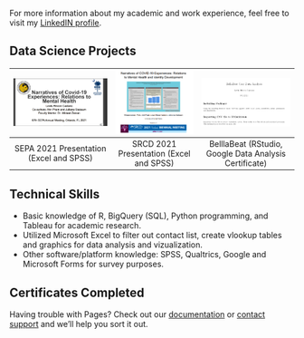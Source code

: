 For more information about my academic and work experience, feel free to visit my [LinkedIN profile](https://www.linkedin.com/in/lrincas/).


## Data Science Projects

| [![SEPA 2021](https://raw.githubusercontent.com/lericas/portfolio/main/images/SEPA%202021.PNG?token=APFL442CSPMA3U4O32JCCK3BE7TXI)](https://github.com/lericas/portfolio/blob/main/pdf_files/SEPA%202021%20Presentation.pdf)  | [![SRCD 2021](https://raw.githubusercontent.com/lericas/portfolio/main/images/SRCD%202021.PNG?token=APFL44ZXS7H3UGO2HRHIFNTBE77R4)](https://github.com/lericas/portfolio/blob/main/pdf_files/SRCD%202021%20Presentation.pdf) | [![BellaBeat Data Analysis](https://raw.githubusercontent.com/lericas/portfolio/main/images/Bellabeat.PNG?token=APFL443W6IWL73T46GD56KDBFAET4)](https://github.com/lericas/portfolio/blob/main/pdf_files/BellaBeat_Analysis.pdf) |
|:---:|:---:|:---:|
| SEPA 2021 Presentation (Excel and SPSS) | SRCD 2021 Presentation (Excel and SPSS) | BelllaBeat (RStudio, Google Data Analysis Certificate) |  


## Technical Skills
* Basic knowledge of R, BigQuery (SQL), Python programming, and Tableau for academic research.
* Utilized Microsoft Excel to filter out contact list, create vlookup tables and graphics for data analysis and vizualization.
* Other software/platform knowledge: SPSS, Qualtrics, Google and Microsoft Forms for survey purposes.


## Certificates Completed

Having trouble with Pages? Check out our [documentation](https://docs.github.com/categories/github-pages-basics/) or [contact support](https://support.github.com/contact) and we’ll help you sort it out.
